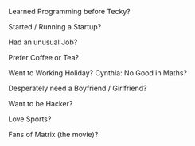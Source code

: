 Learned Programming before Tecky?

Started / Running a Startup?

Had an unusual Job?

Prefer Coffee or Tea?

Went to Working Holiday?
Cynthia: No
Good in Maths?

Desperately need a Boyfriend / Girlfriend?

Want to be Hacker?

Love Sports?

Fans of Matrix (the movie)?